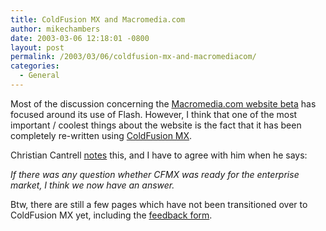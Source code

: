```yaml
---
title: ColdFusion MX and Macromedia.com
author: mikechambers
date: 2003-03-06 12:18:01 -0800
layout: post
permalink: /2003/03/06/coldfusion-mx-and-macromediacom/
categories:
  - General
---
```



Most of the discussion concerning the [Macromedia.com website beta][1] has focused around its use of Flash. However, I think that one of the most important / coolest things about the website is the fact that it has been completely re-written using [ColdFusion MX][2].

Christian Cantrell [notes][3] this, and I have to agree with him when he says:

*If there was any question whether CFMX was ready for the enterprise market, I think we now have an answer.*

Btw, there are still a few pages which have not been transitioned over to ColdFusion MX yet, including the [feedback form][4].

 [1]: http://www.macromedia.com
 [2]: http://www.macromedia.com/software/coldfusion/
 [3]: http://markme.com/cantrell/weblog/index.cfm?m=3&d=5&y=2003
 [4]: http://www.macromedia.com/bin/webfeedback.cgi